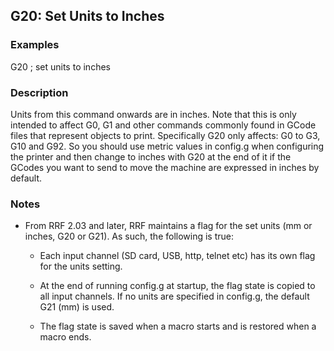 ## G20: Set Units to Inches

### Examples

G20 ; set units to inches

### Description

Units from this command onwards are in inches. Note that this is only intended to affect G0, G1 and other commands commonly found in GCode files that represent objects to print. Specifically G20 only affects: G0 to G3, G10 and G92. So you should use metric values in config.g when configuring the printer and then change to inches with G20 at the end of it if the GCodes you want to send to move the machine are expressed in inches by default.

### Notes

- From RRF 2.03 and later, RRF maintains a flag for the set units (mm or inches, G20 or G21). As such, the following is true:

  - Each input channel (SD card, USB, http, telnet etc) has its own flag for the units setting.

  - At the end of running config.g at startup, the flag state is copied to all input channels. If no units are specified in config.g, the default G21 (mm) is used.

  - The flag state is saved when a macro starts and is restored when a macro ends.

